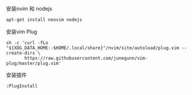 安装nvim 和 nodejs 

```bash
apt-get install neovim nodejs
```

安装vim Plug
```
sh -c 'curl -fLo "${XDG_DATA_HOME:-$HOME/.local/share}"/nvim/site/autoload/plug.vim --create-dirs \
       https://raw.githubusercontent.com/junegunn/vim-plug/master/plug.vim'
```

安装插件
```vim
:PlugInstall
```

```

```

```
```
